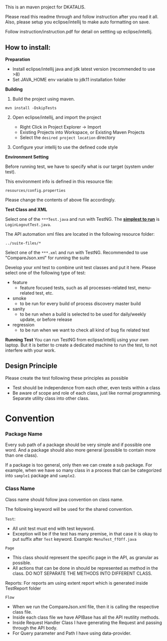 #

This is an maven project for DKATALIS.

Please read this readme through and follow instruction after you read it all.
Also, please setup you eclipse/intellij to make auto formatting on save.

Follow instruction/instruction.pdf for detail on settting up eclipse/intellij.

## How to install:

**Preparation**

- Install eclipse/intellij java and jdk latest version (recommended to use >8) 
- Set JAVA_HOME env variable to jdk11 installation folder


**Building**
1. Build the project using maven.

```
mvn install -DskipTests 
```

2. Open eclipse/intellij, and import the project
   - Right Click in Project Explorer -> Import
   - Existing Projects into Workspace, or Existing Maven Projects
   - Select the `desired project location` directory 

3. Configure your intellij to use the defined code style

**Environment Setting**

Before running test, we have to specify what is our target (system under test).

This environment info is defined in this resource file:

```
resources/config.properties

```

Please change the contents of above file accordingly.


**Test Class and XML**


Select one of the `***Test.java` and run with TestNG. The <u>**simplest to run**</u> is `LoginLogoutTest.java`.


The API automation xml files are located in the following resource folder:

```
../suite-files/*
```

Select one of the `***.xml` and run with TestNG. 
Recommended to use "CompareJson.xml" for running the suite


Develop your xml test to combine unit test classes and put it here. Please select one of the following type of test:

- feature
  - feature focused tests, such as all processes-related test, menu-related test, etc.
- smoke
  - to be run for every build of process discovery master build
- sanity
  - to be run when a build is selected to be used for daily/weekly update, or before release
- regression
  - to be run when we want to check all kind of bug fix related test


**Running Test**
You can run TestNG from eclipse/intellij using your own laptop. But it is better to create a dedicated machine to run the test, to not interfere with your work.


## Design Principle
Please create the test following these principles as possible
- Test should be independence from each other, even tests within a class
- Be aware of scope and role of each class, just like normal programming. Separate utility class into other class.


# Convention

### Package Name

Every sub path of a package should be very simple and if possible one word. And a package should also more general (possible to contain more than one class).


If a package is too general, only then we can create a sub package. For example, when we have so many class in a process that can be categorized into `sample1` package and `sample2`. 


### Class Name

Class name should follow java convention on class name. 

The following keyword will be used for the shared convention.

`Test`: 
- All unit test must end with test keyword. 
- Exception will be if the test has many premise, in that case it is okay to put suffix after `Test` keyword. Example: `MenuTest_ffOff.java`

`Page`
- This class should represent the specific page in the API, as granular as possible. 
- All actions that can be done in should be represented as method in the class. 
  DO NOT SEPARATE THE METHODS INTO DIFFERENT CLASS.

Reports:
For reports am using extent report which is generated inside TestReport folder

`Flow`
- When we run the CompareJson.xml file, then it is calling the respective class file.
- Inside each class file we have APIBase has all the API reutility methods.
- Inside Request Handler Class I have generating the Request and passing through the API body.
- For Query parameter and Path I have using data-provider.   

